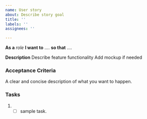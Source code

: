 ```yaml
---
name: User story
about: Describe story goal
title: ''
labels: ''
assignees: ''

---
```


**As a** *role* **I want to** .... **so that** ....

**Description**
Describe feature functionality
Add mockup if needed

### Acceptance Criteria
A clear and concise description of what you want to happen.

### Tasks 
1. - [ ] sample task.
